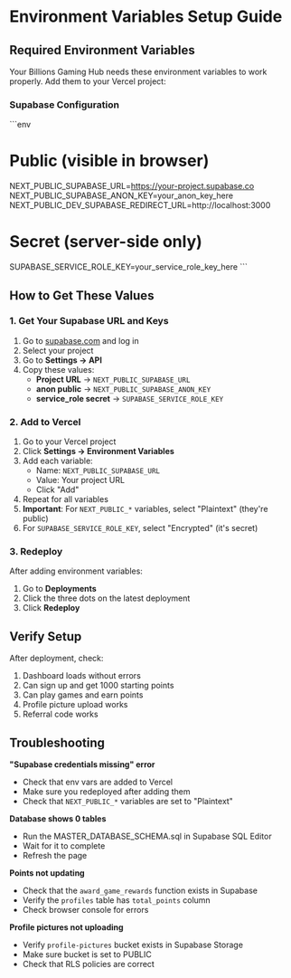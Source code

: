 # Environment Variables Setup Guide

## Required Environment Variables

Your Billions Gaming Hub needs these environment variables to work properly. Add them to your Vercel project:

### Supabase Configuration

\`\`\`env
# Public (visible in browser)
NEXT_PUBLIC_SUPABASE_URL=https://your-project.supabase.co
NEXT_PUBLIC_SUPABASE_ANON_KEY=your_anon_key_here
NEXT_PUBLIC_DEV_SUPABASE_REDIRECT_URL=http://localhost:3000

# Secret (server-side only)
SUPABASE_SERVICE_ROLE_KEY=your_service_role_key_here
\`\`\`

## How to Get These Values

### 1. Get Your Supabase URL and Keys

1. Go to [supabase.com](https://supabase.com) and log in
2. Select your project
3. Go to **Settings → API**
4. Copy these values:
   - **Project URL** → `NEXT_PUBLIC_SUPABASE_URL`
   - **anon public** → `NEXT_PUBLIC_SUPABASE_ANON_KEY`
   - **service_role secret** → `SUPABASE_SERVICE_ROLE_KEY`

### 2. Add to Vercel

1. Go to your Vercel project
2. Click **Settings → Environment Variables**
3. Add each variable:
   - Name: `NEXT_PUBLIC_SUPABASE_URL`
   - Value: Your project URL
   - Click "Add"
4. Repeat for all variables
5. **Important**: For `NEXT_PUBLIC_*` variables, select "Plaintext" (they're public)
6. For `SUPABASE_SERVICE_ROLE_KEY`, select "Encrypted" (it's secret)

### 3. Redeploy

After adding environment variables:
1. Go to **Deployments**
2. Click the three dots on the latest deployment
3. Click **Redeploy**

## Verify Setup

After deployment, check:
1. Dashboard loads without errors
2. Can sign up and get 1000 starting points
3. Can play games and earn points
4. Profile picture upload works
5. Referral code works

## Troubleshooting

**"Supabase credentials missing" error**
- Check that env vars are added to Vercel
- Make sure you redeployed after adding them
- Check that `NEXT_PUBLIC_*` variables are set to "Plaintext"

**Database shows 0 tables**
- Run the MASTER_DATABASE_SCHEMA.sql in Supabase SQL Editor
- Wait for it to complete
- Refresh the page

**Points not updating**
- Check that the `award_game_rewards` function exists in Supabase
- Verify the `profiles` table has `total_points` column
- Check browser console for errors

**Profile pictures not uploading**
- Verify `profile-pictures` bucket exists in Supabase Storage
- Make sure bucket is set to PUBLIC
- Check that RLS policies are correct
